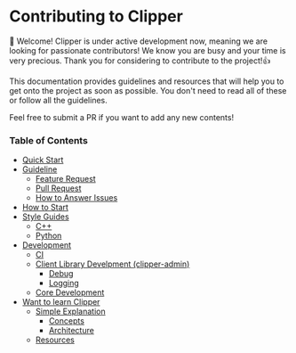 # Contributing to Clipper
:tada: Welcome! Clipper is under active development now, meaning we are looking for passionate contributors!
We know you are busy and your time is very precious. Thank you for considering to contribute to the project!:+1:

This documentation provides guidelines and resources that will help you to 
get onto the project as soon as possible. You don't need to read all of these or follow all the guidelines. 

Feel free to submit a PR if you want to add any new contents!

### Table of Contents
* [Quick Start](#quick-start)
* [Guideline](#guideline)
    * [Feature Request](#feature-request)
    * [Pull Request](#pull-request)
    * [How to Answer Issues](#how-to-answer-issues)
* [How to Start](#how-to-start)
* [Style Guides](#style-guide)
    * [C++](#cpp)
    * [Python](#python)
* [Development](#development)
    * [CI](#CI)
    * [Client Library Develpment (clipper-admin)](#client-library)
        * [Debug](#debug)
        * [Logging](#logging)
    * [Core Development](#core-development)
* [Want to learn Clipper](#want-to-learn-clipper)
    * [Simple Explanation](#simple-explanation)
        * [Concepts](#concepts)
        * [Architecture](#architecture)
    * [Resources](#resources)

## 